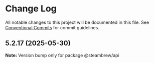 # Change Log

All notable changes to this project will be documented in this file.
See [Conventional Commits](https://conventionalcommits.org) for commit guidelines.

## 5.2.17 (2025-05-30)

**Note:** Version bump only for package @steambrew/api
